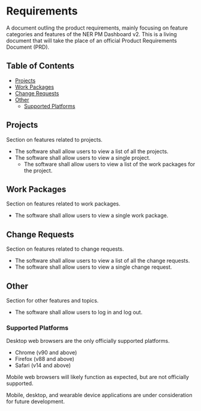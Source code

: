 # Requirements

A document outling the product requirements, mainly focusing on feature categories and features of the NER PM Dashboard v2.
This is a living document that will take the place of an official Product Requirements Document (PRD).

## Table of Contents

- [Projects](https://github.com/Northeastern-Electric-Racing/PM-Dashboard-v2/blob/main/Docs/Requirements.md#projects)
- [Work Packages](https://github.com/Northeastern-Electric-Racing/PM-Dashboard-v2/blob/main/Docs/Requirements.md#work-packages)
- [Change Requests](https://github.com/Northeastern-Electric-Racing/PM-Dashboard-v2/blob/main/Docs/Requirements.md#change-requests)
- [Other](https://github.com/Northeastern-Electric-Racing/PM-Dashboard-v2/blob/main/Docs/Requirements.md#other)
  - [Supported Platforms](https://github.com/Northeastern-Electric-Racing/PM-Dashboard-v2/blob/main/Docs/Requirements.md#supported-platforms)

## Projects

Section on features related to projects.

- The software shall allow users to view a list of all the projects.
- The software shall allow users to view a single project.
  - The software shall allow users to view a list of the work packages for the project.

## Work Packages

Section on features related to work packages.

- The software shall allow users to view a single work package.

## Change Requests

Section on features related to change requests.

- The software shall allow users to view a list of all the change requests.
- The software shall allow users to view a single change request.

## Other

Section for other features and topics.

- The software shall allow users to log in and log out.

### Supported Platforms

Desktop web browsers are the only officially supported platforms.

- Chrome (v90 and above)
- Firefox (v88 and above)
- Safari (v14 and above)

Mobile web browsers will likely function as expected, but are not officially supported.

Mobile, desktop, and wearable device applications are under consideration for future development.
